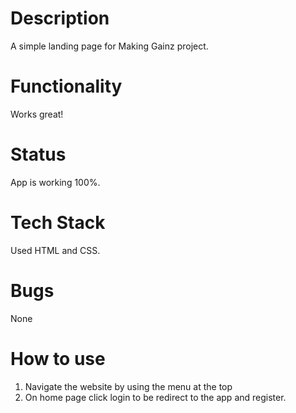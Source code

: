 # Description

A simple landing page for Making Gainz project.

# Functionality

Works great!

# Status

App is working 100%.

# Tech Stack

Used HTML and CSS.

# Bugs

None

# How to use

1. Navigate the website by using the menu at the top
2. On home page click login to be redirect to the app and register.
